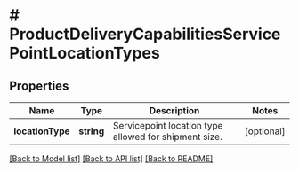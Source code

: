 # # ProductDeliveryCapabilitiesServicePointLocationTypes

## Properties

Name | Type | Description | Notes
------------ | ------------- | ------------- | -------------
**locationType** | **string** | Servicepoint location type allowed for shipment size. | [optional]

[[Back to Model list]](../../README.md#models) [[Back to API list]](../../README.md#endpoints) [[Back to README]](../../README.md)
